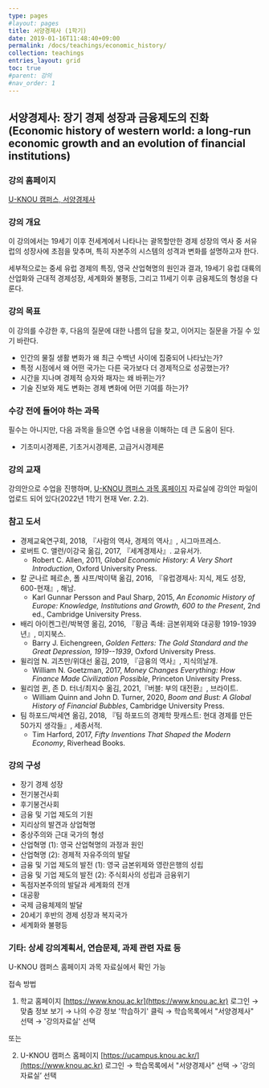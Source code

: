 ```yaml
---
type: pages
#layout: pages
title: 서양경제사 (1학기)
date: 2019-01-16T11:48:40+09:00
permalink: /docs/teachings/economic_history/
collection: teachings
entries_layout: grid
toc: true
#parent: 강의
#nav_order: 1
---
```


## 서양경제사: 장기 경제 성장과 금융제도의 진화 (Economic history of western world: a long-run economic growth and an evolution of financial institutions)

### 강의 홈페이지

[U-KNOU 캠퍼스, 서양경제사](https://ucampus.knou.ac.kr/ekp/user/course/initUCRCourse.sdo?sbjtId=KNOU1231001&cntsId=KNOU1231)

### 강의 개요

이 강의에서는 19세기 이후 전세계에서 나타나는 괄목할만한 경제 성장의 역사 중 서유럽의 성장사에 초점을 맞추며, 특히 자본주의 시스템의 성격과 변화를 설명하고자 한다.

세부적으로는 중세 유럽 경제의 특징, 영국 산업혁명의 원인과 결과, 19세기 유럽 대륙의 산업화와 근대적 경제성장, 세계화와 불평등, 그리고 11세기 이후 금융제도의 형성을 다룬다.

### 강의 목표

이 강의를 수강한 후, 다음의 질문에 대한 나름의 답을 찾고, 이어지는 질문을 가질 수 있기 바란다.

- 인간의 물질 생활 변화가 왜 최근 수백년 사이에 집중되어 나타났는가?
- 특정 시점에서 왜 어떤 국가는 다른 국가보다 더 경제적으로 성공했는가?
- 시간을 지나며 경제적 승자와 패자는 왜 바뀌는가?
- 기술 진보와 제도 변화는 경제 변화에 어떤 기여를 하는가?

### 수강 전에 들어야 하는 과목

필수는 아니지만, 다음 과목을 들으면 수업 내용을 이해하는 데 큰 도움이 된다.

- 기초미시경제론, 기초거시경제론, 고급거시경제론

### 강의 교재

강의안으로 수업을 진행하며, [U-KNOU 캠퍼스 과목 홈페이지](https://ucampus.knou.ac.kr/ekp/user/course/initUCRCourse.sdo?sbjtId=KNOU1231001&cntsId=KNOU1231) 자료실에 강의안 파일이 업로드 되어 있다(2022년 1학기 현재 Ver. 2.2).

### 참고 도서

- 경제교육연구회, 2018, 『사람의 역사, 경제의 역사』, 시그마프레스.
- 로버트 C. 앨런/이강국 옮김, 2017, 『세계경제사』. 교유서가.
  * Robert C. Allen, 2011, <em>Global Economic History: A Very Short Introduction</em>, Oxford University Press.
- 칼 군나르 페르손, 폴 샤프/박이택 옮김, 2016, 『유럽경제사: 지식, 제도 성장, 600-현재』, 해남.
  - Karl Gunnar Persson and Paul Sharp, 2015, *An Economic History of Europe: Knowledge, Institutions and Growth, 600 to the Present*, 2nd ed., Cambridge University Press.
- 배리 아이켄그린/박복영 옮김, 2016, 『황금 족쇄: 금본위제와 대공황 1919-1939년』, 미지북스. 
  - Barry J. Eichengreen, *Golden Fetters: The Gold Standard and the Great Depression, 1919--1939*, Oxford University Press.
- 윌리엄 N. 괴츠만/위대선 옮김, 2019, 『금융의 역사』, 지식의날개. 
  * William N. Goetzman, 2017, <em>Money Changes Everything: How Finance Made Civilization Possible</em>, Princeton University Press.
- 윌리엄 퀸, 존 D. 터너/최지수 옮김, 2021,『버블: 부의 대전환』, 브라이트.
  * William Quinn and John D. Turner, 2020, *Boom and Bust: A Global History of Financial Bubbles*, Cambridge University Press.
- 팀 하포드/박세연 옮김, 2018, 『팀 하포드의 경제학 팟캐스트: 현대 경제를 만든 50가지 생각들』, 세종서적. 
  * Tim Harford, 2017, <em>Fifty Inventions That Shaped the Modern Economy</em>, Riverhead Books.

### 강의 구성

- 장기 경제 성장
- 전기봉건사회
- 후기봉건사회
- 금융 및 기업 제도의 기원
- 지리상의 발견과 상업혁명
- 중상주의와 근대 국가의 형성
- 산업혁명 (1): 영국 산업혁명의 과정과 원인
- 산업혁명 (2): 경제적 자유주의의 발달
- 금융 및 기업 제도의 발전 (1): 영국 금본위제와 영란은행의 성립
- 금융 및 기업 제도의 발전 (2): 주식회사의 성립과 금융위기
- 독점자본주의의 발달과 세계화의 전개
- 대공황
- 국제 금융체제의 발달
- 20세기 후반의 경제 성장과 복지국가
- 세계화와 불평등 

### 기타: 상세 강의계획서, 연습문제, 과제 관련 자료 등

U-KNOU 캠퍼스 홈페이지 과목 자료실에서 확인 가능

접속 방법

1. 학교 홈페이지 [https://www.knou.ac.kr](https://www.knou.ac.kr) 로그인 
   → 맞춤 정보 보기 
   → 나의 수강 정보 '학습하기' 클릭 
   → 학습목록에서 "서양경제사" 선택 
   → '강의자료실' 선택 

또는

2. U-KNOU 캠퍼스 홈페이지 [https://ucampus.knou.ac.kr/](https://www.knou.ac.kr) 로그인 
   → 학습목록에서 "서양경제사” 선택
   →  '강의자료실’ 선택
